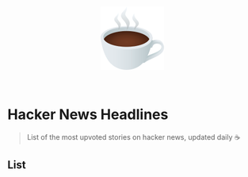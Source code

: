 <p align="center">
  <img src="./coffee.png" width="128" height="128" alt="coffee-emoji">
</p>

<br />

# Hacker News Headlines

> List of the most upvoted stories on hacker news, updated daily ☕️

## List

<!-- BEGIN -->
<!-- END -->
